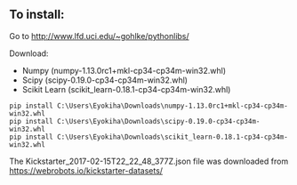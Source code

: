 ## To install:
Go to http://www.lfd.uci.edu/~gohlke/pythonlibs/

Download:
 * Numpy (numpy-1.13.0rc1+mkl-cp34-cp34m-win32.whl)
 * Scipy (scipy-0.19.0-cp34-cp34m-win32.whl)
 * Scikit Learn (scikit_learn-0.18.1-cp34-cp34m-win32.whl)

```
pip install C:\Users\Eyokiha\Downloads\numpy-1.13.0rc1+mkl-cp34-cp34m-win32.whl
pip install C:\Users\Eyokiha\Downloads\scipy-0.19.0-cp34-cp34m-win32.whl
pip install C:\Users\Eyokiha\Downloads\scikit_learn-0.18.1-cp34-cp34m-win32.whl
```

The Kickstarter_2017-02-15T22_22_48_377Z.json file was downloaded from https://webrobots.io/kickstarter-datasets/